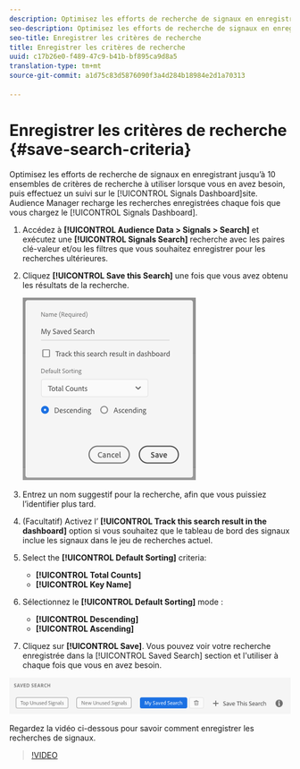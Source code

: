 ```yaml
---
description: Optimisez les efforts de recherche de signaux en enregistrant jusqu’à 10 ensembles de critères de recherche à utiliser lorsque vous en avez besoin, puis effectuez un suivi sur le tableau de bord. Audience Manager recharge les recherches enregistrées chaque fois que vous chargez le tableau de bord.
seo-description: Optimisez les efforts de recherche de signaux en enregistrant jusqu’à 10 ensembles de critères de recherche à utiliser lorsque vous en avez besoin, puis effectuez un suivi sur le tableau de bord. Audience Manager recharge les recherches enregistrées chaque fois que vous chargez le tableau de bord.
seo-title: Enregistrer les critères de recherche
title: Enregistrer les critères de recherche
uuid: c17b26e0-f489-47c9-b41b-bf895ca9d8a5
translation-type: tm+mt
source-git-commit: a1d75c83d5876090f3a4d284b18984e2d1a70313

---
```



# Enregistrer les critères de recherche {#save-search-criteria}

Optimisez les efforts de recherche de signaux en enregistrant jusqu’à 10 ensembles de critères de recherche à utiliser lorsque vous en avez besoin, puis effectuez un suivi sur le [!UICONTROL Signals Dashboard]site. Audience Manager recharge les recherches enregistrées chaque fois que vous chargez le [!UICONTROL Signals Dashboard].

1. Accédez à **[!UICONTROL Audience Data > Signals > Search]** et exécutez une **[!UICONTROL Signals Search]** recherche avec les paires clé-valeur et/ou les filtres que vous souhaitez enregistrer pour les recherches ultérieures.
1. Cliquez **[!UICONTROL Save this Search]** une fois que vous avez obtenu les résultats de la recherche.

   ![Résultat de l’étape](assets/save-search-criteria.png)
1. Entrez un nom suggestif pour la recherche, afin que vous puissiez l’identifier plus tard.
1. (Facultatif) Activez l’ **[!UICONTROL Track this search result in the dashboard]** option si vous souhaitez que le tableau de bord des signaux inclue les signaux dans le jeu de recherches actuel.
1. Select the **[!UICONTROL Default Sorting]** criteria:
   * **[!UICONTROL Total Counts]**
   * **[!UICONTROL Key Name]**
1. Sélectionnez le **[!UICONTROL Default Sorting]** mode :
   * **[!UICONTROL Descending]**
   * **[!UICONTROL Ascending]**
1. Cliquez sur **[!UICONTROL Save]**. Vous pouvez voir votre recherche enregistrée dans la [!UICONTROL Saved Search] section et l'utiliser à chaque fois que vous en avez besoin.

![recherche enregistrée](assets/saved-search.png)

Regardez la vidéo ci-dessous pour savoir comment enregistrer les recherches de signaux.

>[!VIDEO](https://video.tv.adobe.com/v/25147/?captions=fre_fr)
